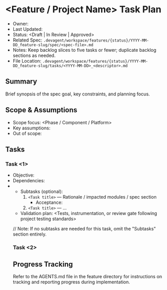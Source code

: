 # <Feature / Project Name> Task Plan

- Owner: <TaskPlanner or DRI>
- Last Updated: <YYYY-MM-DD>
- Status: <Draft | In Review | Approved>
- Related Spec: `.devagent/workspace/features/{status}/YYYY-MM-DD_feature-slug/spec/<spec-file>.md`
- Notes: Keep backlog slices to five tasks or fewer; duplicate backlog sections as needed.
- File Location: `.devagent/workspace/features/{status}/YYYY-MM-DD_feature-slug/tasks/<YYYY-MM-DD>_<descriptor>.md`

## Summary
Brief synopsis of the spec goal, key constraints, and planning focus.

## Scope & Assumptions
- Scope focus: <Phase / Component / Platform>
- Key assumptions: <List>
- Out of scope: <Items>

## Tasks
### Task <1>
- Objective: <What this task slice delivers>
- Dependencies: <Refs>
- <!-- 
    If there are no subtasks, provide top-level acceptance criteria here.
    If there are subtasks, move acceptance criteria to each subtask.
-->
- Acceptance Criteria: <List top-level criteria if no subtasks, otherwise omit>
<!-- Note: Strictly avoid performance metrics (e.g., load times, response times) unless explicitly documented as a business requirement in mission or research artifacts. Favor practical, behavior-focused criteria (e.g., "component does [enter specific requirement]" rather than "loads in <500ms"). Follow project testing standards (check docs/testing.md, .cursor/rules/testing-*.mdc, or similar). -->
- Subtasks (optional):
  1. `<Task title>` — Rationale / impacted modules / spec section
     - Acceptance: <Expected validation or test hook following project testing standards>
  2. `<Task title>` — ...
- Validation plan: <Tests, instrumentation, or review gate following project testing standards>

// Note: If no subtasks are needed for this task, omit the "Subtasks" section entirely.

### Task <2>
<Repeat structure>

## Progress Tracking
Refer to the AGENTS.md file in the feature directory for instructions on tracking and reporting progress during implementation.
